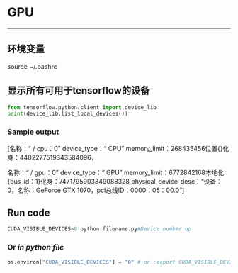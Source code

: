 # GPU
---
## 环境变量

source ~/.bashrc

## 显示所有可用于tensorflow的设备
```py
from tensorflow.python.client import device_lib
print(device_lib.list_local_devices())
```
### Sample output
[名称：“ / cpu：0” device_type：“ CPU” memory_limit：268435456位置{}化身：4402277519343584096，

名称：“ / gpu：0” device_type：“ GPU” memory_limit：6772842168本地化{bus_id：1}化身：7471795903849088328 physical_device_desc：“设备：0，名称：GeForce GTX 1070，pci总线ID：0000：05：00.0”]
## Run code
```py
CUDA_VISIBLE_DEVICES=0 python filename.py#Device number up
```
### Or *in python file*
```py
os.environ["CUDA_VISIBLE_DEVICES"] = "0" # or :export CUDA_VISIBLE_DEVICES=0
```